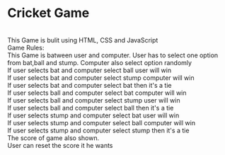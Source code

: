 <h1>Cricket Game</h1>
<br>
This Game is bulit using HTML, CSS and JavaScript 
<br>
Game Rules:
<br>
This Game is batween user and computer. User has to select one option from bat,ball and stump. Computer also select option randomly
<br>
If user selects bat and computer select ball user will win
<br>
If user selects bat and computer select stump computer will win
<br>
If user selects bat and computer select bat then it's a tie
<br>
If user selects ball and computer select bat computer will win
<br>
If user selects ball and computer select stump user will win
<br>
If user selects ball and computer select ball then it's a tie
<br>
If user selects stump and computer select bat user will win
<br>
If user selects stump and computer select ball computer will win
<br>
If user selects stump and computer select stump then it's a tie
<br>
The score of game also shown.
<br>
User can reset the score it he wants

